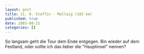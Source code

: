 ```yaml
---
layout: post
title: 21. 8. Staffin - Mallaig (103 km)
published: true
date: 2003-08-21
categories: []
---
```

<p>So langsam geht die Tour dem Ende entgegen. Bin wieder auf dem Festland, oder sollte ich das lieber die "Hauptinsel" nennen?</p>

